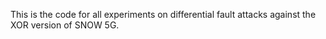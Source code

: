 This is the code for all experiments on differential fault attacks against the XOR version of SNOW 5G.
